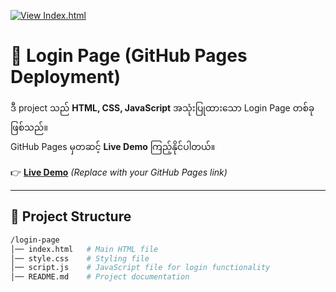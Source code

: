 [![View Index.html](https://img.shields.io/badge/View-Index.html-blue)](https://my-c-om.github.io/amkwebpage.io/main.html)
 # 🔐 Login Page (GitHub Pages Deployment)

ဒီ project သည် **HTML, CSS, JavaScript** အသုံးပြုထားသော Login Page တစ်ခုဖြစ်သည်။  
GitHub Pages မှတဆင့် **Live Demo** ကြည့်နိုင်ပါတယ်။  

👉 **[Live Demo](https://my-c-om.github.io/main.html/)** *(Replace with your GitHub Pages link)*  

---

## 📂 Project Structure

```sh
/login-page
│── index.html   # Main HTML file
│── style.css    # Styling file
│── script.js    # JavaScript file for login functionality
│── README.md    # Project documentation
